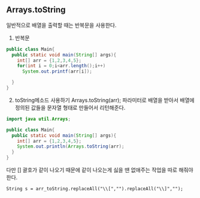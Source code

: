 ## Arrays.toString

일반적으로 배열을 출력할 때는 반복문을 사용한다.   
1. 반복문

```java
public class Main{
  public static void main(String[] args){
    int[] arr = {1,2,3,4,5};
    for(int i = 0;i<arr.length();i++)
      System.out.printf(arr[i]);

  }
}
```

2. toString메소드 사용하기
Arrays.toString(arr);
파라미터로 배열을 받아서 배열에 정의된 값들을 문자열 형태로 만들어서 리턴해준다.

```java
import java util.Arrays;

public class Main{
  public static void main(String[] args){
    int[] arr = {1,2,3,4,5};
    System.out.println(Arrays.toString(arr);
  }
}
```

다만  [] 괄호가 같이 나오기 때문에 같이 나오는게 싫을 땐 없애주는 작업을 따로 해줘야한다. 

```
String s = arr_toString.replaceAll("\\[","").replaceAll("\\]","");
```
